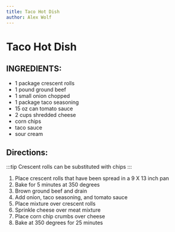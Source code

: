 ```yaml
---
title: Taco Hot Dish
author: Alex Wolf
---
```

# Taco Hot Dish

## INGREDIENTS:

* 1 package crescent rolls
* 1 pound ground beef
* 1 small onion chopped
* 1 package taco seasoning
* 15 oz can tomato sauce
* 2 cups shredded cheese
* corn chips
* taco sauce
* sour cream

## Directions:

:::tip
Crescent rolls can be substituted with chips
:::

1. Place crescent rolls that have been spread in a 9 X 13 inch pan
2. Bake for 5 minutes at 350 degrees
3. Brown ground beef and drain
4. Add onion, taco seasoning, and tomato sauce
5. Place mixture over crescent rolls
6. Sprinkle cheese over meat mixture
7. Place corn chip crumbs over cheese
8. Bake at 350 degrees for 25 minutes

